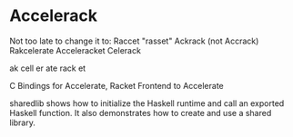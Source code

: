 Accelerack
==========

Not too late to change it to:
Raccet "rasset"
Ackrack (not Accrack)
Rakcelerate
Acceleracket
Celerack

ak cell er ate rack et

C Bindings for Accelerate, Racket Frontend to Accelerate

sharedlib shows how to initialize the Haskell runtime and call an exported Haskell function.  It also demonstrates how to create and use a shared library.
